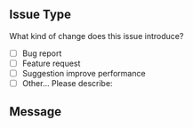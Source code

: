 ## Issue Type

What kind of change does this issue introduce?

<!-- Please check the one that applies to this PR using "x". -->

- [ ] Bug report
- [ ] Feature request
- [ ] Suggestion improve performance
- [ ] Other... Please describe:

## Message
